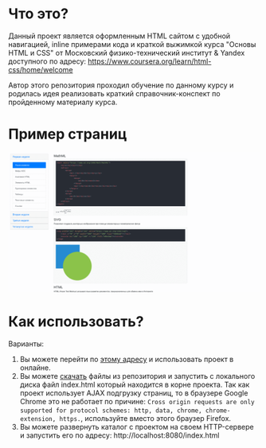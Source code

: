 # Что это?
Данный проект является оформленным HTML сайтом с удобной навигацией, inline примерами кода и краткой выжимкой курса "Основы HTML и CSS" от Московский физико-технический институт & Yandex доступного по адресу: https://www.coursera.org/learn/html-css/home/welcome

Автор этого репозитория проходил обучение по данному курсу и родилась идея реализовать краткий справочник-конспект по пройденному материалу курса.

# Пример страниц
![Gif-анимация визуальной части проекта](https://github.com/microcoder/course-basics-html-css/blob/master/res/site_animation.gif)

# Как использовать?
Варианты:
1. Вы можете перейти по [этому адресу](https://rawgit.com/microcoder/course-basics-html-css/master/index.html) и использовать проект в онлайне.
2. Вы можете [скачать](https://github.com/microcoder/course-basics-html-css/archive/master.zip) файлы из репозитория и запустить с локального диска файл index.html который находится в корне проекта. Так как проект использует AJAX подгрузку страниц, то в браузере Google Chrome это не работает по причине: `Cross origin requests are only supported for protocol schemes: http, data, chrome, chrome-extension, https.`, используйте вместо этого браузер Firefox.
3. Вы можете развернуть каталог с проектом на своем HTTP-сервере и запустить его по адресу: http://localhost:8080/index.html
